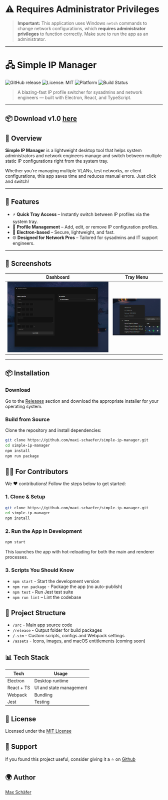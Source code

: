 # ⚠️ Requires Administrator Privileges

> **Important:** This application uses Windows `netsh` commands to change network configurations, which **requires administrator privileges** to function correctly. Make sure to run the app as an administrator.

---

# 🖧 Simple IP Manager

![GitHub release](https://img.shields.io/github/v/release/maxi-schaefer/simple-ip-manager?style=flat-square)
![License: MIT](https://img.shields.io/github/license/maxi-schaefer/simple-ip-manager?style=flat-square)
![Platform](https://img.shields.io/badge/platform-win-blue?style=flat-square)
![Build Status](https://img.shields.io/github/actions/workflow/status/maxi-schaefer/simple-ip-manager/build.yml?branch=main&style=flat-square)

> A blazing-fast IP profile switcher for sysadmins and network engineers — built with Electron, React, and TypeScript.

---

## 📦 Download v1.0 [here](https://github.com/maxi-schaefer/simple-ip-manager/releases/download/1.0/Setup.exe)

## 🚀 Overview

**Simple IP Manager** is a lightweight desktop tool that helps system administrators and network engineers manage and switch between multiple static IP configurations right from the system tray.

Whether you're managing multiple VLANs, test networks, or client configurations, this app saves time and reduces manual errors. Just click and switch!

---

## 🔧 Features

- ⚡ **Quick Tray Access** – Instantly switch between IP profiles via the system tray.
- 📁 **Profile Management** – Add, edit, or remove IP configuration profiles.
- 🔐 **Electron-based** – Secure, lightweight, and fast.
- 🌐 **Designed for Network Pros** – Tailored for sysadmins and IT support engineers.

---

## 📸 Screenshots

| Dashboard | Tray Menu |
|----------|-----------|
| ![Dashboard](./docs/images/dashboard.png) | ![Tray Menu](./docs/images/tray-menu.png) |

---

## 📦 Installation

### Download

Go to the [Releases](https://github.com/maxi-schaefer/simple-ip-manager/releases) section and download the appropriate installer for your operating system.

### Build from Source

Clone the repository and install dependencies:

```bash
git clone https://github.com/maxi-schaefer/simple-ip-manager.git
cd simple-ip-manager
npm install
npm run package
```

## 👨‍💻 For Contributors

We ❤️ contributions! Follow the steps below to get started:

### 1. Clone & Setup
```bash
git clone https://github.com/maxi-schaefer/simple-ip-manager.git
cd simple-ip-manager
npm install
```

### 2. Run the App in Development
```bash
npm start
```
This launches the app with hot-reloading for both the main and renderer processes.

### 3. Scripts You Should Know
- `npm start` - Start the development version
- `npm run package` - Package the app (no auto-publish)
- `npm test` - Run Jest test suite
- `npm run lint` – Lint the codebase

## 📁 Project Structure
- `/src` - Main app source code
- `/release` - Output folder for build packages
- `/.sim` - Custom scripts, configs and Webpack settings
- `/assets` - Icons, images, and macOS entitlements (coming soon)

## 📊 Tech Stack
| Tech | Usage |
|----------|-----------|
| Electron | Desktop runtime |
| React + TS | UI and state management |
| Webpack | Bundling |
| Jest | Testing |

## 📝 License
Licensed under the [MIT License](./LICENSE)

## 🙌 Support
If you found this project useful, consider giving it a ⭐ on [Github](https://github.com/maxi-schaefer/simple-ip-manager)

## 🌍 Author
[Max Schäfer](https://github.com/maxi-schaefer)
